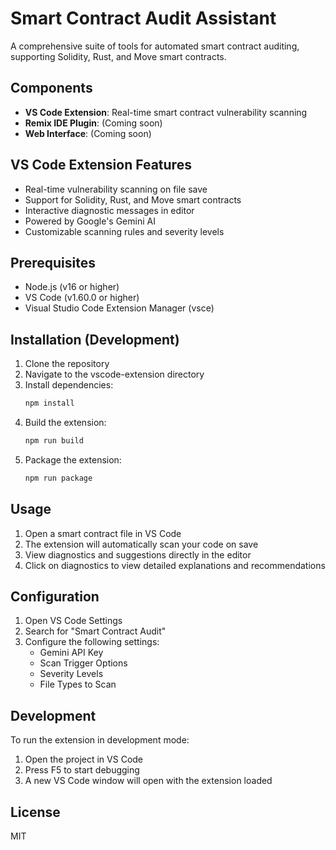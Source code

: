 # Smart Contract Audit Assistant

A comprehensive suite of tools for automated smart contract auditing, supporting Solidity, Rust, and Move smart contracts.

## Components

- **VS Code Extension**: Real-time smart contract vulnerability scanning
- **Remix IDE Plugin**: (Coming soon)
- **Web Interface**: (Coming soon)

## VS Code Extension Features

- Real-time vulnerability scanning on file save
- Support for Solidity, Rust, and Move smart contracts
- Interactive diagnostic messages in editor
- Powered by Google's Gemini AI
- Customizable scanning rules and severity levels

## Prerequisites

- Node.js (v16 or higher)
- VS Code (v1.60.0 or higher)
- Visual Studio Code Extension Manager (vsce)

## Installation (Development)

1. Clone the repository
2. Navigate to the vscode-extension directory
3. Install dependencies:
   ```bash
   npm install
   ```
4. Build the extension:
   ```bash
   npm run build
   ```
5. Package the extension:
   ```bash
   npm run package
   ```

## Usage

1. Open a smart contract file in VS Code
2. The extension will automatically scan your code on save
3. View diagnostics and suggestions directly in the editor
4. Click on diagnostics to view detailed explanations and recommendations

## Configuration

1. Open VS Code Settings
2. Search for "Smart Contract Audit"
3. Configure the following settings:
   - Gemini API Key
   - Scan Trigger Options
   - Severity Levels
   - File Types to Scan

## Development

To run the extension in development mode:

1. Open the project in VS Code
2. Press F5 to start debugging
3. A new VS Code window will open with the extension loaded

## License

MIT
